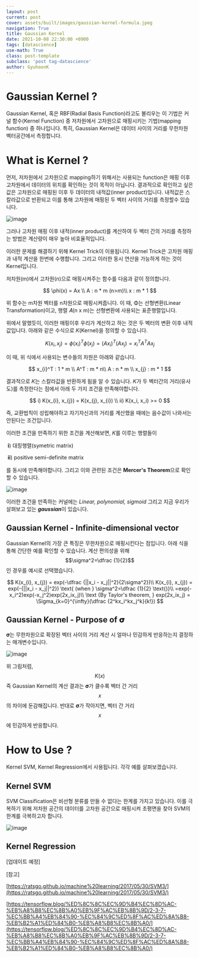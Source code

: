 ```yaml
---
layout: post
current: post
cover: assets/built/images/gaussian-kernel-formula.jpeg
navigation: True
title: Gaussian Kernel
date: 2021-10-08 22:30:00 +0900
tags: [datascience]
use-math: True
class: post-template
subclass: 'post tag-datascience'
author: GyuhoonK
---
```




# Gaussian Kernel ?

Gaussian Kernel, 혹은 RBF(Radial Basis Function)라고도 불리우는 이 기법은 커널 함수(Kernel Function) 중 저차원에서 고차원으로 매핑시키는 기법(mapping function) 중 하나입니다. 특히, Gaussian Kernel은 데이터 사이의 거리를 무한차원 벡터공간에서 측정합니다.



# What is Kernel ?

먼저, 저차원에서 고차원으로 mapping하기 위해서는 사용되는 function은 매핑 이후 고차원에서 데이터의 위치를 확인하는 것이 목적이 아닙니다. 결과적으로 확인하고 싶은 값은 고차원으로 매핑된 이후 두 데이터의 내적값(inner product)입니다. 내적값은 스칼라값으로 반환되고 이를 통해 고차원에 매핑된 두 벡터 사이의 거리를 측정할수 있습니다.

![image](../../assets/built/images/inner-product.png)

그러나 고차원 매핑 이후 내적(inner product)를 계산하여 두 벡터 간의 거리를 측정하는 방법은 계산량이 매우 높아 비효율적입니다. 

이러한 문제를 해결하기 위해 Kernel Trick이 이용됩니다. Kernel Trick은 고차원 매핑과 내적 계산을 한번에 수행합니다. 그리고 이러한 동시 연산을 가능하게 하는 것이 Kernel입니다.

저차원(m)에서 고차원(n)으로 매핑시켜주는 함수를 다음과 같이 정의합니다.


$$
\phi(x) = Ax \\
A : n * m (n>m)\\
x : m * 1
$$


위 함수는  m차원 벡터를 n차원으로 매핑시켜줍니다. 이 때, Φ는 선형변환(Linear Transformation)이고, 행렬 𝐴(n x m)는 선형변환에 사용되는 표준행렬입니다.

위에서 말했듯이, 이러한 매핑이후 우리가 계산하고 하는 것은 두 벡터의 변환 이후 내적값입니다. 아래와 같은 수식으로 𝐾(Kernel)을 정의할 수 있습니다.


$$
K(x_{i}, x_{j}) = \phi(x_{i})^T \phi(x_{j})
							  =  (Ax_{i})^T (Ax_{j})
							  = x_{i}^TA^TAx_{j}
$$


이 때, 위 식에서 사용되는 변수들의 차원은 아래와 같습니다.


$$
x_{i}^T : 1 * m \\
A^T : m * n\\
A : n * m \\
x_{j} : m * 1
$$


결과적으로 𝐾는 스칼라값을 반환하게 됨을 알 수 있습니다. 𝐾가 두 벡터간의 거리(유사도)를 측정한다는 점에서 아래 두 가지 조건을 만족해야합니다.


$$
i) K(x_{i}, x_{j}) = K(x_{j}, x_{i}) \\
ii) K(x_i, x_i) >= 0
$$


즉, 교환법칙이 성립해야하고 자기자신과의 거리를 계산했을 때에는 음수값이 나와서는 안된다는 조건입니다.

이러한 조건을 만족하기 위한 조건을 계산해보면, 𝐾를 이루는 행렬들이

​	𝐢) 대칭행렬(symetric matrix) 

​	𝐢𝐢) positive semi-definite matrix

를 동시에 만족해야합니다. 그리고 이와 관련된 조건은 **Mercer's Theorem**으로 확인할 수 있습니다.

![image](../../assets/built/images/mercer.png)

이러한 조건을 만족하는 커널에는 *Linear, polynomial, sigmoid* 그리고 지금 우리가 살펴보고 있는 ***gaussian***이 있습니다.



## Gaussian Kernel - Infinite-dimensional vector

Gaussian Kernel의 가장 큰 특징은 무한차원으로 매핑시킨다는 점입니다. 아래 식을 통해 간단한 예를 확인할 수 있습니다. 계산 편의성을 위해 $$\sigma^2=\dfrac {1}{2}$$인 경우를 예시로 선택했습니다.


$$
K(x_{i}, x_{j}) = exp(-\dfrac {||x_i - x_j||^2}{2\sigma^2})\\
K(x_{i}, x_{j}) = exp(-{||x_i - x_j||^2}) \text{ (when } \sigma^2=\dfrac {1}{2} \text{)}\\
=exp(-x_i^2)exp(-x_j^2)exp(2x_ix_j)\\
\text {By Taylor's theorem,  } exp(2x_ix_j) = \Sigma_{k=0}^{\infty}(\dfrac {2^kx_i^kx_j^k}{k!})
$$

## Gaussian Kernel - Purpose of 𝛔

𝛔는 무한차원으로 확장된 벡터 사이의 거리 계산 시 얼마나 민감하게 반응하는지 결정하는 매개변수입니다.

![image](../../assets/built/images/gaussian-plot.png)

위 그림처럼, $$K(x)$$ 즉 Gaussian Kernel의 계산 결과는 𝛔가 클수록 벡터 간 거리 $$x$$의 차이에 둔감해집니다. 반대로 𝛔가 작아지면, 벡터 간 거리 $$x$$에 민감하게 반응합니다.

# How to Use ?

Kernel SVM, Kernel Regression에서 사용됩니다. 각각 예를 살펴보겠습니다.

## Kernel SVM

SVM Classification은 비선형 분류를 만들 수 없다는 한계를 가지고 있습니다. 이를 극복하기 위해 저차원 공간의 데이터를 고차원 공간으로 매핑시켜 초평면을 찾아 SVM의 한계를 극복하고자 합니다.

![image](../../assets/built/images/kernel-svm.png)



## Kernel Regression 

[업데이트 예정]



[참고]

[https://ratsgo.github.io/machine%20learning/2017/05/30/SVM3/](https://ratsgo.github.io/machine%20learning/2017/05/30/SVM3/)

[https://tensorflow.blog/%ED%8C%8C%EC%9D%B4%EC%8D%AC-%EB%A8%B8%EC%8B%A0%EB%9F%AC%EB%8B%9D/2-3-7-%EC%BB%A4%EB%84%90-%EC%84%9C%ED%8F%AC%ED%8A%B8-%EB%B2%A1%ED%84%B0-%EB%A8%B8%EC%8B%A0/](https://tensorflow.blog/%ED%8C%8C%EC%9D%B4%EC%8D%AC-%EB%A8%B8%EC%8B%A0%EB%9F%AC%EB%8B%9D/2-3-7-%EC%BB%A4%EB%84%90-%EC%84%9C%ED%8F%AC%ED%8A%B8-%EB%B2%A1%ED%84%B0-%EB%A8%B8%EC%8B%A0/)